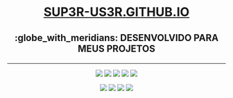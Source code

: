 <h1>
	<p align="center">
	<a href="https://sup3r-us3r.github.io" target="_blank"><b>SUP3R-US3R.GITHUB.IO</b></a>
	</p>
</h1>

<h2>
	<p align="center">
	<b>:globe_with_meridians: DESENVOLVIDO PARA MEUS PROJETOS</b>
	</p>
</h2>

---

<p align="center">
  <img src="http://forthebadge.com/images/badges/made-with-ruby.svg"></a>
  <img src="http://forthebadge.com/images/badges/built-with-love.svg"></a>
  <img src="http://forthebadge.com/images/badges/uses-html.svg"></a>
  <img src="http://forthebadge.com/images/badges/uses-css.svg"></a>
  <img src="http://forthebadge.com/images/badges/fo-real.svg"></a>
</p>

<p align="center">
  <a href="https://www.youtube.com/MagnoTutor?sub_confirmation=1" target="_blank"><img src="https://img.shields.io/badge/YOUTUBE-INSCREVA--SE-red.svg?style=for-the-badge"></a>
  <a href="https://www.facebook.com/Magn0Tutor" target="_blank"><img src="https://img.shields.io/badge/P%C3%81GINA%20DO%20FACEBOOK-CURTA-blue.svg?style=for-the-badge"></a>
  <a href="https://www.github.com/Sup3r-Us3r" target="_blank"><img src="https://img.shields.io/badge/GITHUB-FAVORITE-yellow.svg?style=for-the-badge"></a>
  <a href="https://www.twitter.com/Magn0tutor" target="_blank"><img src="https://img.shields.io/badge/TWITTER-ME%20SIGA-lightgrey.svg?style=for-the-badge"></a>
</p>

<!--
![forthebadge](http://forthebadge.com/images/badges/made-with-ruby.svg)
![forthebadge](http://forthebadge.com/images/badges/built-with-love.svg)
![forthebadge](http://forthebadge.com/images/badges/uses-html.svg)
![forthebadge](http://forthebadge.com/images/badges/uses-css.svg)
![forthebadge](http://forthebadge.com/images/badges/fo-real.svg)

-->

<!--
[![YouTube](https://img.shields.io/badge/YOUTUBE-INSCREVA--SE-red.svg?style=for-the-badge)](https://youtube.com/MagnoTutor?sub_confirmation=1)
[![Facebook](https://img.shields.io/badge/P%C3%81GINA%20DO%20FACEBOOK-CURTA-blue.svg?style=for-the-badge)](https://facebook.com/Magn0Tutor)
[![GitHub](https://img.shields.io/badge/GITHUB-FAVORITE-yellow.svg?style=for-the-badge)](https://github.com/Sup3r-Us3r)
[![Twitter](https://img.shields.io/badge/TWITTER-ME%20SIGA-lightgrey.svg?style=for-the-badge)](https://www.twitter.com/Magn0tutor)

-->
